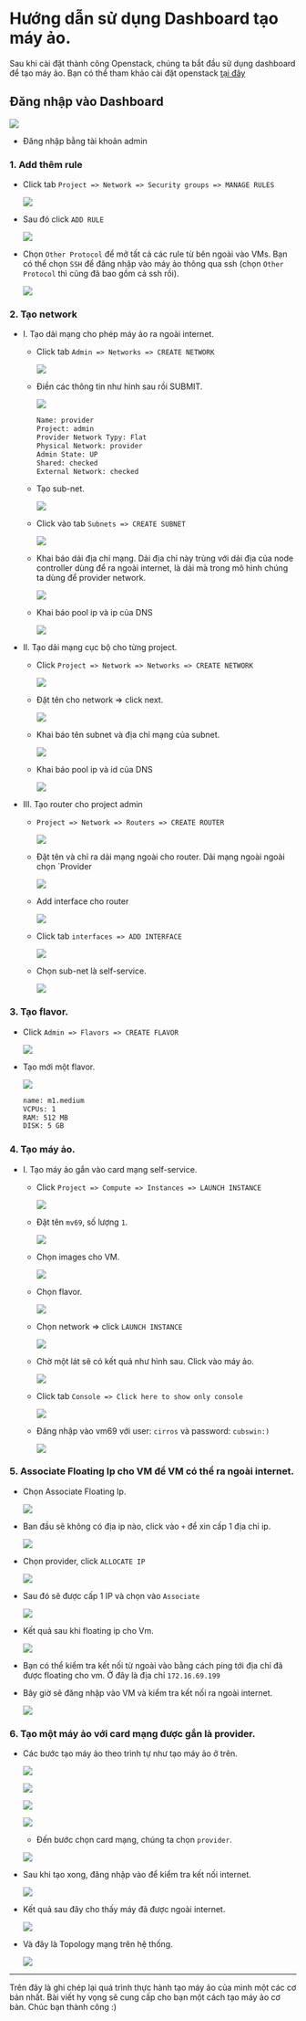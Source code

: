 # Hướng dẫn sử dụng Dashboard tạo máy ảo.
Sau khi cài đặt thành công Openstack, chúng ta bắt đầu sử dụng dashboard để tạo máy ảo. Bạn có thể tham khảo cài đặt openstack [tại đây](./install_controller.md) 


## Đăng nhập vào Dashboard

  ![](../images/login.png)
  
- Đăng nhập bằng tài khoản admin

### 1. Add thêm rule
- Click tab `Project => Network => Security groups => MANAGE RULES`

  ![](../images/add_rule_1.png)
  
- Sau đó click `ADD RULE`

  ![](../images/add_rule_2.png)
  
- Chọn `Other Protocol` để mở tất cả các rule từ bên ngoài vào VMs. Bạn có thể chọn `SSH` để đăng nhập vào máy ảo thông qua ssh (chọn `Other Protocol` thì cũng đã bao gồm cả ssh rồi).

  ![](../images/add_rule_3.png)
  
### 2. Tạo network
- I. Tạo dải mạng cho phép máy ảo ra ngoài internet.

  - Click tab `Admin => Networks => CREATE NETWORK`
  
    ![](../images/network_1.png)
    
  - Điền các thông tin như hình sau rồi SUBMIT.
  
    ![](../images/network_2.png)
    
    ```sh
    Name: provider
    Project: admin
    Provider Network Typy: Flat
    Physical Network: provider
    Admin State: UP
    Shared: checked
    External Network: checked
    ```
  
  - Tạo sub-net.
    
    ![](../images/network_3.png)
    
  - Click vào tab `Subnets => CREATE SUBNET`
  
    ![](../images/network_4.png)
    
  - Khai báo dải địa chỉ mạng. Dải địa chỉ này trùng với dải địa của node controller dùng để ra ngoài internet, là dải mà trong mô hình chúng ta dùng để provider network.
  
    ![](../images/network_5.png)
    
  - Khai báo pool ip và ip của DNS
  
    ![](../images/network_6.png)
    
- II. Tạo dải mạng cục bộ cho từng project.
  
  - Click `Project => Network => Networks => CREATE NETWORK`
  
    ![](../images/network_admin_1.png)
    
  - Đặt tên cho network => click next.
  
    ![](../images/network_admin_2.png)
    
  - Khai báo tên subnet và địa chỉ mạng của subnet.
  
    ![](../images/network_admin_3.png)
    
  - Khai báo pool ip và id của DNS
  
    ![](../images/network_admin_4.png)
    
- III. Tạo router cho project admin
  
  - `Project => Network => Routers => CREATE ROUTER`
  
    ![](../images/router_1.png)
    
  - Đặt tên và chỉ ra dải mạng ngoài cho router. Dải mạng ngoài ngoài chọn `Provider
    
    ![](../images/router_2.png)
    
  - Add interface cho router
    
    ![](../images/router_3.png)
    
  - Click tab `interfaces => ADD INTERFACE`
  
    ![](../images/router_4.png)
    
  - Chọn sub-net là self-service.
  
    ![](../images/router_5.png)
    
### 3. Tạo flavor. 
- Click `Admin => Flavors => CREATE FLAVOR`

  ![](../images/flavor_1.png)
  
- Tạo mới một flavor.

  ![](../images/flavor_2.png)
  
  ```sh
  name: m1.medium
  VCPUs: 1
  RAM: 512 MB
  DISK: 5 GB
  ```
  
### 4. Tạo máy ảo.
- I. Tạo máy ảo gắn vào card mạng self-service.
  - Click `Project => Compute => Instances => LAUNCH INSTANCE`
  
    ![](../images/vm1.png)
    
  - Đặt tên `mv69`, số lượng `1`.
  
    ![](../images/vm2.png)
    
  - Chọn images cho VM.
  
    ![](../images/vm3.png)
    
  - Chọn flavor.
  
    ![](../images/vm4.png)
    
  - Chọn network => click `LAUNCH INSTANCE`
  
    ![](../images/vm5.png)
    
  - Chờ một lát sẽ có kết quả như hình sau. Click vào máy ảo.

    ![](../images/vm6.png)
    
  - Click tab `Console => Click here to show only console`
    
    ![](../images/vm7.png)
    
  - Đăng nhập vào vm69 với user: `cirros` và password: `cubswin:)`
  
    ![](../images/vm8.png)
    
### 5. Associate Floating Ip cho VM để VM có thể ra ngoài internet.
- Chọn Associate Floating Ip.

  ![](../images/floating_1.png)
  
- Ban đầu sẽ không có địa ip nào, click vào `+` để xin cấp 1 địa chỉ ip.

  ![](../images/floating_2.png)
  
- Chọn provider, click `ALLOCATE IP`

  ![](../images/floating_3.png)
  
- Sau đó sẽ được cấp 1 IP và chọn vào `Associate`

  ![](../images/floating_4.png)
  
- Kết quả sau khi floating ip cho Vm.

  ![](../images/floating_5.png)
  
- Bạn có thể kiểm tra kết nối từ ngoài vào bằng cách ping tới địa chỉ đã được floating cho vm. Ở đây là địa chỉ `172.16.69.199`

- Bây giờ sẽ đăng nhập vào VM và kiểm tra kết nối ra ngoài internet.

  ![](../images/ping.png)
  
### 6. Tạo một máy ảo với card mạng được gắn là provider.
- Các bước tạo máy ảo theo trình tự như tạo máy ảo ở trên.

  ![](../images/vm_1.png)
  
  ![](../images/vm_2.png)
  
  ![](../images/vm_3.png)

  ![](../images/vm_4.png)
  
  - Đến bước chọn card mạng, chúng ta chọn `provider`.
  
  ![](../images/vm_5.png)
  
- Sau khi tạo xong, đăng nhập vào để kiểm tra kết nối internet.

  ![](../images/vm_6.png)
  
- Kết quả sau đây cho thấy máy đã được ngoài internet.

  ![](../images/vm_7.png)
  
- Và đây là Topology mạng trên hệ thống.

  ![](../images/topology.png)
  
---
Trên đây là ghi chép lại quá trình thực hành tạo máy ảo của mình một các cơ bản nhất. Bài viết hy vọng sẽ cung cấp cho bạn một cách tạo máy ảo cơ bản. Chúc bạn thành công :)